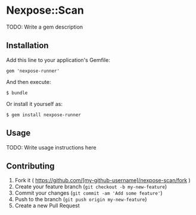 # Nexpose::Scan

TODO: Write a gem description

## Installation

Add this line to your application's Gemfile:

    gem 'nexpose-runner'

And then execute:

    $ bundle

Or install it yourself as:

    $ gem install nexpose-runner

## Usage

TODO: Write usage instructions here

## Contributing

1. Fork it ( https://github.com/[my-github-username]/nexpose-scan/fork )
2. Create your feature branch (`git checkout -b my-new-feature`)
3. Commit your changes (`git commit -am 'Add some feature'`)
4. Push to the branch (`git push origin my-new-feature`)
5. Create a new Pull Request
